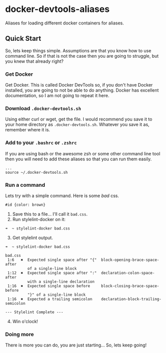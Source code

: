 # docker-devtools-aliases
Aliases for loading different docker containers for aliases.

## Quick Start

So, lets keep things simple. Assumptions are that you know how to use command line. So if that is not the case then you are going to struggle, but you knew that already right?

### Get Docker

Get Docker. This is called Docker DevTools so, if you don't have Docker installed, you are going to not be able to do anything. Docker has excellent documentation, so I am not going to repeat it here.

### Download ```.docker-devtools.sh```

Using either curl or wget, get the file. I would recommend you save it to your home directory as ```.docker-devtools.sh```. Whatever you save it as, remember where it is.

### Add to your ```.bashrc``` or ```.zshrc```

If you are using bash or the awesome zsh or some other command line tool then you will need to add these aliases so that you can run them easily.

```
...
source ~/.docker-devtools.sh
```

### Run a command

Lets try with a simple command. Here is some *bad* css.

```
#id {color: brown}
```

1. Save this to a file... I'll call it ```bad.css```.
2. Run stylelint-docker on it:

```
➜  ~ stylelint-docker bad.css
```

3. Get stylelint output.

```
➜  ~ stylelint-docker bad.css

bad.css
 1:6   ✖  Expected single space after "{"  block-opening-brace-space-after
          of a single-line block
 1:12  ✖  Expected single space after ":"  declaration-colon-space-after
          with a single-line declaration
 1:16  ✖  Expected single space before     block-closing-brace-space-before
          "}" of a single-line block
 1:16  ✖  Expected a trailing semicolon    declaration-block-trailing-semicolon

--- Stylelint Complete ---
```

4. Win o'clock!

### Doing more

There is more you can do, you are just starting... So, lets keep going!

